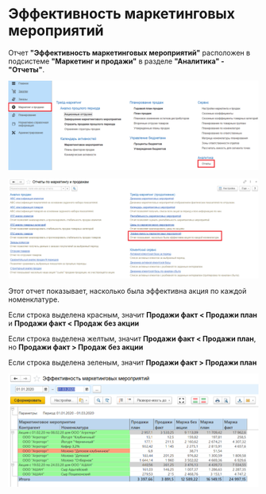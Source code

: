 # Эффективность маркетинговых мероприятий

Отчет **"Эффективность маркетинговых мероприятий"** расположен в подсистеме **"Маркетинг и продажи"** в разделе **"Аналитика" - "Отчеты"**.

[![1][1]][1]

[![2][2]][2]

Этот отчет показывает, насколько была эффективна акция по каждой номенклатуре.

Если строка выделена красным, значит **Продажи факт < Продажи план** и **Продажи факт < Продаж без акции**

Если строка выделена желтым, значит **Продажи факт < Продажи план**, но **Продажи факт > Продаж без акции**

Если строка выделена зеленым, значит **Продажи факт > Продажи план**

[![3][3]][3]

[1]: EffectivenessMarketingActivities.assets/1.png
[2]: EffectivenessMarketingActivities.assets/2.png
[3]: EffectivenessMarketingActivities.assets/3.png
